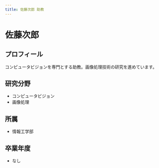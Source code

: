 ```yaml
---
title: 佐藤次郎 助教
---
```


# 佐藤次郎

## プロフィール

コンピュータビジョンを専門とする助教。画像処理技術の研究を進めています。

## 研究分野

- コンピュータビジョン
- 画像処理

## 所属

- 情報工学部

## 卒業年度

- なし
